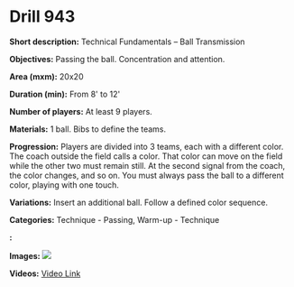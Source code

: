 # Drill 943

**Short description:**
Technical Fundamentals – Ball Transmission

**Objectives:**
Passing the ball. Concentration and attention.

**Area (mxm):**
20x20

**Duration (min):**
From 8' to 12'

**Number of players:**
At least 9 players.

**Materials:**
1 ball. Bibs to define the teams.

**Progression:**
Players are divided into 3 teams, each with a different color. The coach outside the field calls a color. That color can move on the field while the other two must remain still. At the second signal from the coach, the color changes, and so on. You must always pass the ball to a different color, playing with one touch.

**Variations:**
Insert an additional ball. Follow a defined color sequence.

**Categories:**
Technique - Passing, Warm-up - Technique

**:**


**Images:**
![](https://www.coachingfutsal.com/\images\e9e4c4e482c3f76aef37e43439222b42e92efd945d1e115e1b6fb52458f61537825e006296bd4b14b235ca47136ca2ece6a457a80c62a30f04a601d232b111c750af57623f657.jpg)

**Videos:**
[Video Link](https://www.youtube.com/embed/b_vRdn4Yv1U)

